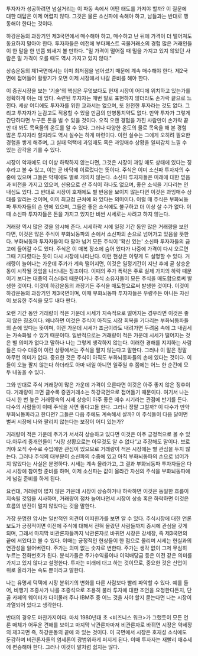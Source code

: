 투자자가 성공하려면 넘실거리는 이 파동 속에서 어떤 태도를 가져야 할까? 이 질문에 대한 대답은 이제 어렵지 않다. 그것은 물론 소신파에 속해야 하고, 남들과는 반대로 행동해야 한다는 것이다.

하강운동의 과장기인 제3국면에서 매수해야 하고, 매수하고 난 뒤에 가격이 더 떨어져도 동요하지 말아야 한다. 투자자들은 예전에 부다페스트 곡물거래소의 경험 많은 거래인들이 한 말을 한 번쯤 되새겨 볼 만하다. "밀 가격이 떨어질 때 밀을 가지고 있지 않았던 사람은 밀 가격이 오를 때도 역시 가지고 있지 않다."

상승운동의 제1국면에서는 이미 최저점을 넘어섰기 때문에 계속 매수해야 한다. 제2국면에 접어들어 활황기가 오면 이제 시장에서 나갈 준비를 해야 한다.

이 증권시장을 보는 '기술'의 핵심은 무엇보다도 현재 시장이 어디에 위치하고 있는가를 정확하게 아는 데 있다. 숙련된 투자자는 매번 말로 표현하지 않더라도 손가락 끝으로 느낀다. 세상 어디에도 투자자를 위한 교과서는 없으며, 또 완전한 투자라는 것도 없다. 그리고 투자자가 눈감고도 적용할 수 있을 만큼의 만병통치약도 없다. 만약 투자가 그렇게 간단하다면 누구든 돈을 벌 수 있을 것이다. 오직 오랜 경험을 가진 사람만이 손가락 끝만 대 봐도 목욕물의 온도를 알 수 있다. 그러나 다양한 온도의 물로 목욕을 해 본 경험 많은 투자자라 할지라도 역시 실수는 하게 마련이다. 이런 실수는 그에게 오히려 필요한 경험을 쌓게 해주며, 그 실패 덕택에 과잉매도 혹은 과잉매수 상황을 일찌감치 느낄 수 있는 감각을 기를 수 있다.

시장이 악재에도 더 이상 하락하지 않는다면, 그것은 시장이 과잉 매도 상태에 있다는 징후라고 볼 수 있고, 이는 곧 바닥에 이르렀다는 뜻이다. 주식은 이미 소신파 투자자의 수중에 있으며 그들은 악재에도 별로 개의치 않는다. 소신파 투자자들은 미래에 대한 믿음과 비전을 가지고 있으며, 신용으로 산 주식이 하나도 없으며, 좋은 소식을 기다리는 인내심도 있다. 그 반대로 시장이 호재에도 별 반응을 보이지 않는다면 이것은 과잉매수 상태를 알리는 것이며, 이미 최고점 근처에 와 있다는 의미이다. 이럴 때 주식은 부화뇌동파 투자자들의 손 안에 있으며, 그들은 좋은 소식에도 불구하고 더 이상 살 수가 없다. 이때 소신파 투자자들은 돈을 가지고 있지만 비싼 시세로는 사려고 하지 않는다.

거래량 역시 많은 것을 암시해 준다. 시세하락 시에 일정 기간 동안 많은 거래량을 보인다면, 이것은 많은 주식이 부화뇌동파의 손에서 소신파의 손으로 넘어가고 있음을 뜻한다. 부화뇌동파 투자자들이 다 팔아 넘겨 모든 주식이 '확신 있는' 소신파 투자자들의 금고에 들어갈 수도 있다. 주식은 이 매복 장소에 숨어 있다가 나중에 가격이 다시 오르면 그때 기다렸다는 듯이 다시 시장에 나타난다. 이런 현상은 이렇게 도 설명할 수 있다. 거래량이 늘어나는 가운데 주가가 계속 떨어지면, 이것은 일정기간이 지난 후에 곧 상승운동이 시작될 것임을 나타내는 징조이다. 이때의 주가 폭락은 주로 실제 가치의 하락 때문이기 보다는 대중의 히스테리 때문이거나 주식 소유자들이 모든 주식을 매도함으로써 발생한 것이다. 이것이 하강운동의 과장기든 주식을 매도함으로써 발생한 것이다. 이것이 하강운동의 과장기인 제3국면이며, 이때 부화뇌동파 투자자들은 우량주든 아니든 자신이 보유한 주식을 모두 내다 판다.

오랜 기간 동안 거래량이 적은 가운데 시세가 지속적으로 떨어지는 경우라면 이것은 좋지 않은 징조이다. 왜냐하면 이것은 주식이 아직도 시장 회복을 기다리는 부화뇌동파들의 손에 있다는 뜻이며, 이런 가운데 시세가 조금이라도 내려가면 두려움 속에 그 내림세는 가속화될 수 있기 때문이다. 일반적으로는 거래량이 적은 가운데 시세가 떨어지는 것은 별 의미가 없다고 말하나 나는 그렇게 생각하지 않는다. 이러한 경해를 지지하는 사람들은 다수 대중이 이런 상황에서는 주식을 팔지 않는다고 말한다. 그러나 이 말은 정말 아무런 의미가 없다. 중요한 것은 주식이 아직도 부화뇌동파들의 손에 있다는 것이다. 이들이 오늘 팔지 않는다 하더라도 아마 내일 아니면 일주일 후 쯤에는 어느 한 순간에 모두 내놓을 수 있다.

그와 반대로 주식 거래량이 많은 가운데 가격이 오른다면 이것은 아주 좋지 않은 징후이다. 거래량이 크면 클수록 증권거래소는 하강국면으로 접어들기 때문이다. 여기서 나는 다시 한 번 높은 거래량속의 시세 상승이 아주 좋은 매수 시기라는 관점에 반기를 든다. 다수의 사람들이 이때 주식을 사면 좋다고들 한다. 그러나 정말 그럴까? 이 다수가 만약 부화뇌동파라고 한다면? 그들은 다음 주에도 계속해서 살까? 이 주식들이 다음 달이면 벌써 시장에 나와 팔리지 않는다는 보장이 어디 있는가?

거래량이 적은 가운데 주가가 서서히 상승하고 있다면 이것은 아주 긍정적으로 볼 수 있다.아무리 중개인들이 “시장 상황으로는 아무것도 알 수 없다”고 주장해도 말이다. 브로커야 오직 수수료 수입에만 관심이 있으므로 거래량이 적은 시장에는 별 관심을 두지 않는다. 그러나 주식의 대부분이 소신파의 수중에 있고 아직 부화뇌동파의 손으로 넘어가지 않았다는 사실은 분명하다. 시세는 계속 올라가고, 그 결과 부화뇌동파 투자자들은 다시 시장에 참여할 준비를 하며, 이제 소신파는 값이 올라간 자신의 주식을 부화뇌동파에게 넘길 준비를 하게 된다.

요컨대, 거래량이 많지 않은 가운데 시장이 상승하거나 하락하면 이것은 동일한 흐름이 지속될 것임을 시사하며, 거래량이 점차 늘어나면서 시장이 상승 혹은 하락하면 이것은 흐름의 반전이 멀지 않았다는 것을 말한다.

가장 분명한 암시는 일반적인 의견이 어떠한가를 보면 알 수 있다. 주식시장에 대한 언론 보도가 긍정적이면 이전에 주식에 대해서 전혀 몰랐던 사람들까지 증시에 관심을 갖게 되며, 그래서 마지막 비관론자들까지 낙관론자로 바뀌면 시장은 강세장, 즉 제3국면의 끝에 서있다고 볼 수 있다. 이때는 긍정적인 현상들이 한 점으로 몰리며 시세는 현실과의 연관성을 잃어버린다. 주가는 의미 없는 숫자로 변한다. 주가는 생각 없이 그저 무심히 누르는 전화번호가 된다. 분석가들은 주가수익률이나 이익배당금 등은 이전 같은 의미를 가지고 있지 않다고 설명한다. 투자는 미래에 대고 하는 것이므로, 중요한 것은 산업이 위로 올라가는 속도 뿐이라고 말한다.

나는 유명세 덕택에 시장 분위기의 변화를 다른 사람보다 빨리 파악할 수 있다. 예를 들어, 비행기 조종사가 나를 조종석으로 조용히 불러 투자에 대한 조언을 요청한다든지, 단골 카페의 웨이터가 다이물러 주나 IBM주 중 어느 것을 사야 할지 묻는다면 나는 시장이 과열되어 있다고 생각한다.

반대의 경우도 마찬가지이다. 마치 1980년대 초 <비즈니스 워크>가 그랬듯이 모든 언론 매체가 어두운 견해를 보이고 마지막 낙관론자마저 비관론자로 바뀌면 시장은 약세장의 제3국면 즉, 하강운동의 끝에 와 있는 것이다. 이 국면에서 시장은 호재성 소식에도 둔감하며 비관론자들의 염세론이 광범위하게 퍼지게 된다. 이때 투자자는 재빨리 매수세에 편승해야 한다. 그러나 이것이 말처럼 쉽지는 않다.

